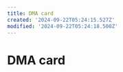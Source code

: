 ```yaml
---
title: DMA card
created: '2024-09-22T05:24:15.527Z'
modified: '2024-09-22T05:24:18.500Z'
---
```


# DMA card
